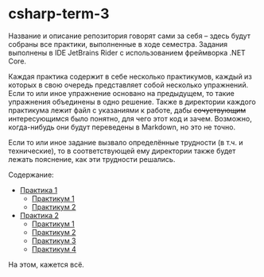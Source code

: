 # csharp-term-3
Название и описание репозитория говорят сами за себя – здесь будут собраны все практики, выполненные в ходе семестра. Задания выполнены в IDE JetBrains Rider с использованием фреймворка .NET Core.

Каждая практика содержит в себе несколько практикумов, каждый из которых в свою очередь представляет собой несколько упражнений. Если то или иное упражнение основано на предыдущем, то такие упражнения объединены в одно решение. 
Также в директории каждого практикума лежит файл с указаниями к работе, дабы ~~сочуствующим~~ интересующимся было понятно, для чего этот код и зачем. Возможно, когда-нибудь они будут переведены в Markdown, но это не точно.

Если то или иное задание вызвало определённые трудности (в т.ч. и технические), то в соответствующей ему директории также будет лежать пояснение, как эти трудности решались.

Содержание:
* [Практика 1](https://github.com/baksist/csharp-term-3/tree/master/pr-01)
  * [Практикум 1](https://github.com/baksist/csharp-term-3/tree/master/pr-01/pr-01-01)
  * [Практикум 2](https://github.com/baksist/csharp-term-3/tree/master/pr-01/pr-01-02)
* [Практика 2](https://github.com/baksist/csharp-term-3/tree/master/pr-02)
  * [Практикум 1](https://github.com/baksist/csharp-term-3/tree/master/pr-02/pr-02-01)
  * [Практикум 2](https://github.com/baksist/csharp-term-3/tree/master/pr-02/pr-02-02)
  * [Практикум 3](https://github.com/baksist/csharp-term-3/tree/master/pr-02/pr-02-03)
  * [Практикум 4](https://github.com/baksist/csharp-term-3/tree/master/pr-02/pr-02-04)

На этом, кажется всё.
